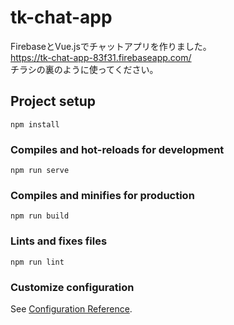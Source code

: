 # tk-chat-app
FirebaseとVue.jsでチャットアプリを作りました。  
https://tk-chat-app-83f31.firebaseapp.com/  
チラシの裏のように使ってください。  

## Project setup
```
npm install
```

### Compiles and hot-reloads for development
```
npm run serve
```

### Compiles and minifies for production
```
npm run build
```

### Lints and fixes files
```
npm run lint
```

### Customize configuration
See [Configuration Reference](https://cli.vuejs.org/config/).
